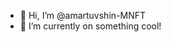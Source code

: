 - 👋 Hi, I’m @amartuvshin-MNFT
- 👀 I’m currently on something cool!

<!---
amartuvshin-MNFT/amartuvshin-MNFT is a ✨ special ✨ repository because its `README.md` (this file) appears on your GitHub profile.
You can click the Preview link to take a look at your changes.
--->
